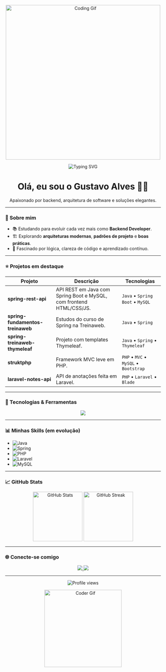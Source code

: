 <p align="center">
  <img src="https://media.giphy.com/media/qgQUggAC3Pfv687qPC/giphy.gif" width="500" alt="Coding Gif">
</p>

<p align="center">
  <img src="https://readme-typing-svg.herokuapp.com/?lines=Bem-vindo+ao+meu+perfil+👋;Sou+Desenvolvedor+Backend+🚀;Sempre+em+busca+de+aprendizado!" alt="Typing SVG">
</p>

<h1 align="center">Olá, eu sou o Gustavo Alves 👨‍💻</h1>
<p align="center">Apaixonado por backend, arquitetura de software e soluções elegantes.</p>

---

### 🧩 Sobre mim
- 📚 Estudando para evoluir cada vez mais como **Backend Developer**.  
- 🏗 Explorando **arquiteturas modernas**, **padrões de projeto** e **boas práticas**.  
- 🧠 Fascinado por lógica, clareza de código e aprendizado contínuo.  

---

### ⭐ Projetos em destaque

| Projeto | Descrição | Tecnologias |
|--------|------------|-------------|
| **spring-rest-api** | API REST em Java com Spring Boot e MySQL, com frontend HTML/CSS/JS. | `Java` • `Spring Boot` • `MySQL` |
| **spring-fundamentos-treinaweb** | Estudos do curso de Spring na Treinaweb. | `Java` • `Spring` |
| **spring-treinaweb-thymeleaf** | Projeto com templates Thymeleaf. | `Java` • `Spring` • `Thymeleaf` |
| **struktphp** | Framework MVC leve em PHP. | `PHP` • `MVC` • `MySQL` • `Bootstrap` |
| **laravel-notes-api** | API de anotações feita em Laravel. | `PHP` • `Laravel` • `Blade` |

---

### 🚀 Tecnologias & Ferramentas  

<p align="center">
  <img src="https://skillicons.dev/icons?i=java,spring,php,laravel,mysql,bootstrap,git,github" />
</p>

---

### 📊 Minhas Skills (em evolução)

- ![Java](https://img.shields.io/badge/Java-Avançando-orange?style=for-the-badge&logo=openjdk)
- ![Spring](https://img.shields.io/badge/SpringBoot-Em%20Prática-brightgreen?style=for-the-badge&logo=springboot)
- ![PHP](https://img.shields.io/badge/PHP-Intermediário-blue?style=for-the-badge&logo=php)
- ![Laravel](https://img.shields.io/badge/Laravel-Aprendendo-red?style=for-the-badge&logo=laravel)
- ![MySQL](https://img.shields.io/badge/MySQL-Confiante-4479A1?style=for-the-badge&logo=mysql)

---

### 📈 GitHub Stats  

<p align="center">
  <img src="https://github-readme-stats.vercel.app/api?username=gustavoalvesdev&show_icons=true&theme=tokyonight" alt="GitHub Stats" height="160"/>
  <img src="https://github-readme-streak-stats.herokuapp.com/?user=gustavoalvesdev&theme=tokyonight" alt="GitHub Streak" height="160"/>
</p>

---

### 🌐 Conecte-se comigo  

<p align="center">
  <a href="https://www.linkedin.com/in/gustavoalvesdev" target="_blank">
    <img src="https://img.shields.io/badge/LinkedIn-Gustavo%20Alves-blue?style=for-the-badge&logo=linkedin&logoColor=white">
  </a>
  <a href="mailto:gustavoalvesdasilva@outlook.com" target="_blank">
    <img src="https://img.shields.io/badge/Outlook-gustavoalvesdasilva@outlook.com-0078D4?style=for-the-badge&logo=microsoft-outlook&logoColor=white">
  </a>
</p>

---

<p align="center">
  <img src="https://komarev.com/ghpvc/?username=gustavoalvesdev&style=for-the-badge&color=blue" alt="Profile views">
</p>

<p align="center">
  <img src="https://media.giphy.com/media/du3J3cXyzhj75IOgvA/giphy.gif" width="250" alt="Coder Gif">
</p>
